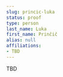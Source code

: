```yaml
---
slug: princic-luka
status: proof
type: person
last_name: Luka
first_name: Prinčič
alias: null
affiliations:
- TBD
---
```


TBD

